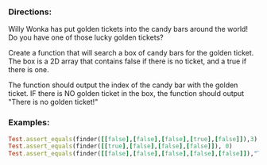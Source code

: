 ### Directions:

Willy Wonka has put golden tickets into the candy bars around the world! Do you have one of those lucky golden tickets?

Create a function that will search a box of candy bars for the golden ticket. The box is a 2D array that contains false if there is no ticket, and a true if there is one.

The function should output the index of the candy bar with the golden ticket. IF there is NO golden ticket in the box, the function should output "There is no golden ticket!"

### Examples:

```ruby
Test.assert_equals(finder([[false],[false],[false],[true],[false]]),3)
Test.assert_equals(finder([[true],[false],[false],[false]]), 0)
Test.assert_equals(finder([[false],[false],[false],[false],[false]]),"There is no golden ticket!")
```